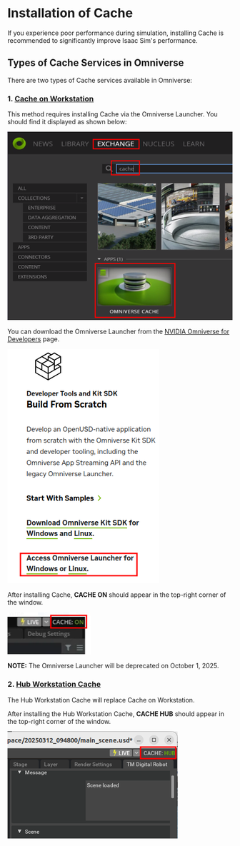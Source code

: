 # Installation of Cache

If you experience poor performance during simulation, installing Cache is recommended to significantly improve Isaac Sim's performance.

## Types of Cache Services in Omniverse

There are two types of Cache services available in Omniverse:

### 1. [Cache on Workstation](https://docs.omniverse.nvidia.com/utilities/latest/cache/workstation.html)

This method requires installing Cache via the Omniverse Launcher. You should find it displayed as shown below:

![](images/20250313111330.png)

You can download the Omniverse Launcher from the [NVIDIA Omniverse for Developers](https://developer.nvidia.com/omniverse?sortBy=developer_learning_library%2Fsort%2Ffeatured_in.omniverse%3Adesc%2Ctitle%3Aasc#section-getting-started) page.

![alt text](image-1.png)

After installing Cache, **CACHE ON** should appear in the top-right corner of the window.

![](images/image-1.png)

**NOTE:** The Omniverse Launcher will be deprecated on October 1, 2025.

### 2. [Hub Workstation Cache](https://docs.omniverse.nvidia.com/utilities/latest/cache/hub-workstation.html)

The Hub Workstation Cache will replace Cache on Workstation.

After installing the Hub Workstation Cache, **CACHE HUB** should appear in the top-right corner of the window.

![](images/20250312114851.png)
